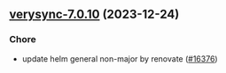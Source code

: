 

## [verysync-7.0.10](https://github.com/truecharts/charts/compare/verysync-7.0.9...verysync-7.0.10) (2023-12-24)

### Chore

- update helm general non-major by renovate ([#16376](https://github.com/truecharts/charts/issues/16376))
  
  